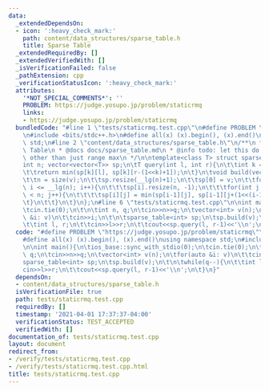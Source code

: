 ```yaml
---
data:
  _extendedDependsOn:
  - icon: ':heavy_check_mark:'
    path: content/data_structures/sparse_table.h
    title: Sparse Table
  _extendedRequiredBy: []
  _extendedVerifiedWith: []
  _isVerificationFailed: false
  _pathExtension: cpp
  _verificationStatusIcon: ':heavy_check_mark:'
  attributes:
    '*NOT_SPECIAL_COMMENTS*': ''
    PROBLEM: https://judge.yosupo.jp/problem/staticrmq
    links:
    - https://judge.yosupo.jp/problem/staticrmq
  bundledCode: "#line 1 \"tests/staticrmq.test.cpp\"\n#define PROBLEM \"https://judge.yosupo.jp/problem/staticrmq\"\
    \n#include <bits/stdc++.h>\n#define all(x) (x).begin(), (x).end()\nusing namespace\
    \ std;\n#line 2 \"content/data_structures/sparse_table.h\"\n/**\n * @brief Sparse\
    \ Table\n * @docs docs/sparse_table.md\n * @info todo: let this do operations\
    \ other than just range max\n */\n\ntemplate<class T> struct sparse_table{\n\t\
    int n; vector<vector<T>> sp;\n\tT query(int l, int r){\n\t\tint k = __lg(r-l+1);\n\
    \t\treturn min(sp[k][l], sp[k][r-(1<<k)+1]);\n\t}\n\tvoid build(vector<T> v){\n\
    \t\tn = size(v);\n\t\tsp.resize(__lg(n)+1);\n\t\tsp[0] = v;\n\t\tfor(int i = 1;\
    \ i <= __lg(n); i++){\n\t\t\tsp[i].resize(n, -1);\n\t\t\tfor(int j = 0; j+(1<<i)-1\
    \ < n; j++){\n\t\t\t\tsp[i][j] = min(sp[i-1][j], sp[i-1][j+(1<<(i-1))]);\n\t\t\
    \t}\n\t\t}\n\t}\n};\n#line 6 \"tests/staticrmq.test.cpp\"\n\nint main(){\n\tios_base::sync_with_stdio(0);\n\
    \tcin.tie(0);\n\t\n\tint n, q;\n\tcin>>n>>q;\n\tvector<int> v(n);\n\tfor(auto\
    \ &i: v)\n\t\tcin>>i;\n\t\n\tsparse_table<int> sp;\n\tsp.build(v);\n\t\n\twhile(q--){\n\
    \t\tint l, r;\n\t\tcin>>l>>r;\n\t\tcout<<sp.query(l, r-1)<<'\\n';\n\t}\n}\n"
  code: "#define PROBLEM \"https://judge.yosupo.jp/problem/staticrmq\"\n#include <bits/stdc++.h>\n\
    #define all(x) (x).begin(), (x).end()\nusing namespace std;\n#include \"../content/data_structures/sparse_table.h\"\
    \n\nint main(){\n\tios_base::sync_with_stdio(0);\n\tcin.tie(0);\n\t\n\tint n,\
    \ q;\n\tcin>>n>>q;\n\tvector<int> v(n);\n\tfor(auto &i: v)\n\t\tcin>>i;\n\t\n\t\
    sparse_table<int> sp;\n\tsp.build(v);\n\t\n\twhile(q--){\n\t\tint l, r;\n\t\t\
    cin>>l>>r;\n\t\tcout<<sp.query(l, r-1)<<'\\n';\n\t}\n}"
  dependsOn:
  - content/data_structures/sparse_table.h
  isVerificationFile: true
  path: tests/staticrmq.test.cpp
  requiredBy: []
  timestamp: '2021-04-01 17:37:37-04:00'
  verificationStatus: TEST_ACCEPTED
  verifiedWith: []
documentation_of: tests/staticrmq.test.cpp
layout: document
redirect_from:
- /verify/tests/staticrmq.test.cpp
- /verify/tests/staticrmq.test.cpp.html
title: tests/staticrmq.test.cpp
---
```

